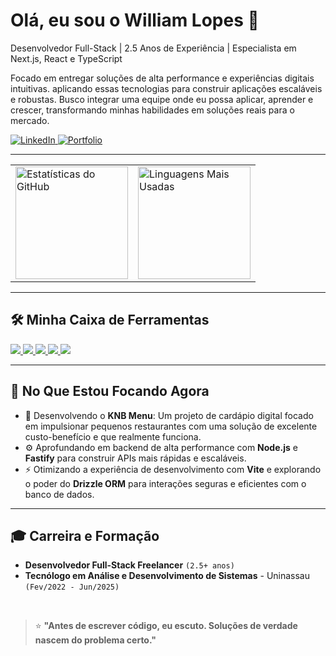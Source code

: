# Olá, eu sou o William Lopes 👋

<p>Desenvolvedor Full-Stack | 2.5 Anos de Experiência | Especialista em Next.js, React e TypeScript</p>
<p>Focado em entregar soluções de alta performance e experiências digitais intuitivas. aplicando essas tecnologias para construir aplicações escaláveis e robustas. Busco integrar uma equipe onde eu possa aplicar, aprender e crescer, transformando minhas habilidades em soluções reais para o mercado.</p>

<a href="https://www.linkedin.com/in/william-lopes-5537792a1/" target="_blank">
    <img src="https://img.shields.io/badge/LinkedIn-0077B5?style=for-the-badge&logo=linkedin&logoColor=white" alt="LinkedIn">
</a>
<a href="https://www.williamlopes.dev" target="_blank">
    <img src="https://img.shields.io/badge/Portfolio-000000?style=for-the-badge&logo=About.me&logoColor=white" alt="Portfolio">
</a>

---

<div>
  <table>
    <tr>
      <td>
        <a href="https://github.com/Williamlp-dev">
          <img height="180em" src="https://william-github-stats.vercel.app/api?username=Williamlp-dev&show_icons=true&theme=dracula&include_all_commits=true&count_private=true&hide_border=true&cache_bust=1" alt="Estatísticas do GitHub"/>
        </a>
      </td>
      <td>
        <img height="180em" src="https://github-readme-stats.vercel.app/api/top-langs/?username=Williamlp-dev&layout=compact&langs_count=7&theme=dracula&hide_border=true&border_radius=10" alt="Linguagens Mais Usadas"/>
      </td>
    </tr>
  </table>
</div>

---

## 🛠️ Minha Caixa de Ferramentas

<p>
  <a href="https://skillicons.dev">
    <img src="https://skillicons.dev/icons?i=react,nextjs,ts,js,tailwind" />
  </a>
  <a href="https://skillicons.dev">
    <img src="https://skillicons.dev/icons?i=nodejs,python" />
  </a>
  <a href="https://skillicons.dev">
    <img src="https://skillicons.dev/icons?i=postgres" />
  </a>
  <a href="https://skillicons.dev">
    <img src="https://skillicons.dev/icons?i=react" />
  </a>
  <a href="https://skillicons.dev">
    <img src="https://skillicons.dev/icons?i=docker,git,vercel" />
  </a>
</p>

---

## 🌱 No Que Estou Focando Agora

* 🚀 Desenvolvendo o **KNB Menu**: Um projeto de cardápio digital focado em impulsionar pequenos restaurantes com uma solução de excelente custo-benefício e que realmente funciona.
* ⚙️ Aprofundando em backend de alta performance com **Node.js** e **Fastify** para construir APIs mais rápidas e escaláveis.
* ⚡ Otimizando a experiência de desenvolvimento com **Vite** e explorando o poder do **Drizzle ORM** para interações seguras e eficientes com o banco de dados.

---

## 🎓 Carreira e Formação

-   **Desenvolvedor Full-Stack Freelancer** `(2.5+ anos)`
-   **Tecnólogo em Análise e Desenvolvimento de Sistemas** - Uninassau `(Fev/2022 - Jun/2025)`

<br>

> ⭐ **"Antes de escrever código, eu escuto. Soluções de verdade nascem do problema certo."**

<br>
